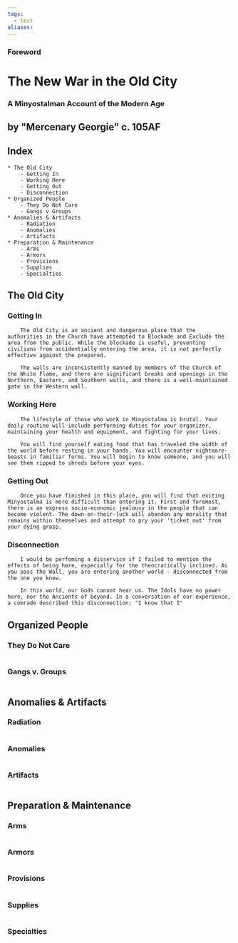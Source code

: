 ```yaml
---
tags:
  - text
aliases:
---
```


### Foreword
# The New War in the Old City
### A Minyostalman Account of the Modern Age
## by "Mercenary Georgie" c. 105AF

## Index
	* The Old City
		- Getting In
		- Working Here
		- Getting Out
		- Disconnection
	* Organized People
		- They Do Not Care
		- Gangs v Groups
	* Anomalies & Artifacts
		- Radiation
		- Anomalies
		- Artifacts
	* Preparation & Maintenance
		- Arms
		- Armors
		- Provisions
		- Supplies
		- Specialties

## The Old City
### Getting In
```
	The Old City is an ancient and dangerous place that the authorities in the Church have attempted to Blockade and Exclude the area from the public. While the blockade is useful, preventing civilians from accidentially entering the area, it is not perfectly effective against the prepared. 

	The walls are inconsistently manned by members of the Church of the White Flame, and there are significant breaks and openings in the Northern, Eastern, and Southern walls, and there is a well-maintained gate in the Western wall.
```
### Working Here
```
	The lifestyle of those who work in Minyostalma is brutal. Your daily routine will include performing duties for your organizer, maintaining your health and equipment, and fighting for your lives.

	You will find yourself eating food that has traveled the width of the world before resting in your hands. You will encounter nightmare-beasts in familiar forms. You will begin to know someone, and you will see them ripped to shreds before your eyes.
```
### Getting Out
```
	Once you have finished in this place, you will find that exiting Minyostalma is more difficult than entering it. First and foremost, there is an express socio-economic jealousy in the people that can become violent. The down-on-their-luck will abandon any morality that remains within themselves and attempt to pry your 'ticket out' from your dying grasp.
```
### Disconnection
```
	I would be perfoming a disservice if I failed to mention the effects of being here, especially for the theocratically inclined. As you pass the Wall, you are entering another world - disconnected from the one you knew.

	In this world, our Gods cannot hear us. The Idols have no power here, nor the Ancients of beyond. In a conversation of our experience, a comrade described this disconnection; "I know that I"
```
## Organized People
### They Do Not Care
```

```
### Gangs v. Groups
```

```
## Anomalies & Artifacts
### Radiation
```

```
### Anomalies
```

```
### Artifacts
```

```
## Preparation & Maintenance
### Arms
```

```
### Armors
```

```
### Provisions
```

```
### Supplies
```

```
### Specialties
```

```

